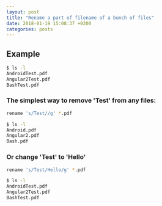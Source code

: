 ```yaml
---
layout: post
title: "Rename a part of filename of a bunch of files"
date: 2018-01-19 15:08:37 +0200
categories: posts
---
```




## Example
```bash
$ ls -l
AndroidTest.pdf
Angular2Test.pdf
BashTest.pdf
```

### The simplest way to remove 'Test' from any files:

```bash
rename 's/Test//g' *.pdf
```

```bash
$ ls -l
Android.pdf
Angular2.pdf
Bash.pdf
```


### Or change 'Test' to 'Hello'

```bash
rename 's/Test/Hello/g' *.pdf
```
```bash
$ ls -l
AndroidTest.pdf
Angular2Test.pdf
BashTest.pdf
```
